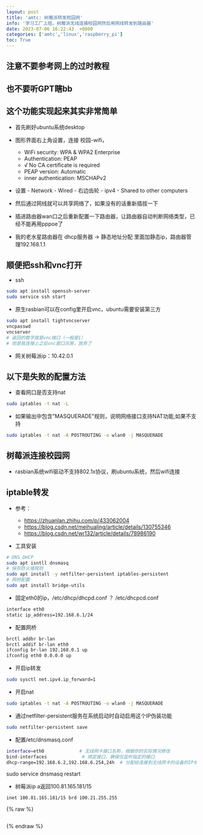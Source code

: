 ```yaml
---
layout: post
title: 'amtc: 树莓派转发校园网'
info: '学习工厂上班。树莓派无线连接校园网然后用网线转发到路由器'
date: 2023-07-06 16:22:43  +0800
categories: ['amtc','linux','raspberry_pi']
toc: True
---
```



## 注意不要参考网上的过时教程

## 也不要听GPT瞎bb

## 这个功能实现起来其实非常简单

- 首先刷好ubuntu系统desktop
- 图形界面右上角设置，连接 校园-wifi，
  - WiFi security: WPA & WPA2 Enterprise
  - Authentication: PEAP
  - √ No CA certificate is required
  - PEAP version: Automatic
  - inner authentication: MSCHAPv2

- 设置 - Network - Wired - 右边齿轮 - ipv4 - Shared to other computers
- 然后通过网线就可以共享网络了，如果没有的话重新插拔一下

- 插进路由器wan口之后重新配置一下路由器，让路由器自动判断网络类型，已经不能再用pppoe了

- 我的老水星路由器在 dhcp服务器 -> 静态地址分配 里面加静态ip，路由器管理192.168.1.1


## 顺便把ssh和vnc打开

- ssh
  
```bash
sudo apt install openssh-server
sudo service ssh start
```

- 原生rasbian可以在config里开启vnc，ubuntu需要安装第三方

```bash
sudo apt install tightvncserver
vncpasswd
vncserver 
# 返回的数字就是vnc端口（一般是1）
# 但是我连接上之后vnc窗口灰屏，放弃了
```

- 网关树莓派ip：10.42.0.1


## 以下是失败的配置方法


- 查看网口是否支持nat

```bash
sudo iptables -t nat -L
```

- 如果输出中包含"MASQUERADE"规则，说明网络接口支持NAT功能,如果不支持

```bash
sudo iptables -t nat -A POSTROUTING -o wlan0 -j MASQUERADE
```


## 树莓派连接校园网

- rasbian系统wifi驱动不支持802.1x协议，刷ubuntu系统，然后wifi连接


## iptable转发

- 参考：
  - https://zhuanlan.zhihu.com/p/433062004
  - https://blog.csdn.net/meihualing/article/details/130755346
  - https://blog.csdn.net/wr132/article/details/78986190


- 工具安装

```bash
# DNS DHCP
sudo apt isntll dnsmasq 
# 保存防火墙规则
sudo apt install -y netfilter-persistent iptables-persistent
# 网桥配置
sudo apt install bridge-utils
```


- 固定eth0的ip，/etc/dhcp/dhcpd.conf ？ /etc/dhcpcd.conf

```bash
interface eth0
static ip_address=192.168.6.1/24
```

- 配置网桥

```bash
brctl addbr br-lan
brctl addif br-lan eth0
ifconfig br-lan 192.168.0.1 up
ifconfig eth0 0.0.0.0 up
```



- 开启ip转发

```bash
sudo sysctl net.ipv4.ip_forward=1
```

- 开启nat

```bash
sudo iptables -t nat -A POSTROUTING -o wlan0 -j MASQUERADE
```

- 通过netfilter-persistent服务在系统启动时自动启用这个IP伪装功能

```bash
sudo netfilter-persistent save
```


- 配置/etc/dnsmasq.conf

```bash
interface=eth0             # 无线网卡接口名称，根据你的实际情况修改
bind-interfaces             # 绑定接口，确保仅监听指定的接口
dhcp-range=192.168.6.2,192.168.6.254,24h  # 分配给连接到无线网卡的设备的IP地址范围
```

sudo service dnsmasq restart





- 树莓派ip a返回100.81.165.181/15

```
inet 100.81.165.181/15 brd 100.21.255.255
```






<!-- ![引入图片]({{site.url}}/image/amtc/2023-07-06-rpi_wifi/image_1.jpg) -->

{% raw %}
```
```
{% endraw %}
